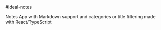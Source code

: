 #Ideal-notes

Notes App with Markdown support and categories or title filtering made with React/TypeScript
